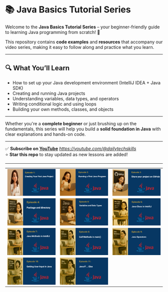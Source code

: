 # 📚 Java Basics Tutorial Series

Welcome to the **Java Basics Tutorial Series** – your beginner-friendly guide to learning Java programming from scratch! 🚀

This repository contains **code examples** and **resources** that accompany our video series, making it easy to follow along and practice what you learn.

---

## 🔍 What You’ll Learn

- How to set up your Java development environment (IntelliJ IDEA + Java SDK)
- Creating and running Java projects
- Understanding variables, data types, and operators
- Writing conditional logic and using loops
- Building your own methods, classes, and objects

---

Whether you're a **complete beginner** or just brushing up on the fundamentals, this series will help you build a **solid foundation in Java** with clear explanations and hands-on code.

---

✅ **Subscribe on [YouTube](#)** *https://youtube.com/@dailytechskills*  
⭐ **Star this repo** to stay updated as new lessons are added!

---

<table width="100%" style="table-layout: fixed; border-collapse: collapse;">
  <tr>
    <td align="center">
      <a href="https://youtu.be/-3eLvkO-N78">
        <img src="https://github.com/NoushinB/java_course/blob/master/src/main/resources/episods%20images/episod1.png?raw=true" width="300" alt="Episode 1"/>
      </a>
    </td>
    <td align="center">
      <a href="https://youtu.be/aTGHSAkkEqI">
        <img src="https://github.com/NoushinB/java_course/blob/master/src/main/resources/episods%20images/episod2.png?raw=true" width="300" alt="Episode 2"/>
      </a>
    </td>
    <td align="center">
      <a href="https://youtu.be/9xTrzoMvb-0">
        <img src="https://github.com/NoushinB/java_course/blob/master/src/main/resources/episods%20images/episod3.png?raw=true" width="300" alt="Episode 3"/>
      </a>
    </td>
  </tr>
  <tr>
    <td align="center">
      <a href="https://youtu.be/wGhdWNwEA-k">
        <img src="https://github.com/NoushinB/java_course/blob/master/src/main/resources/episods%20images/episod4.png?raw=true" width="300" alt="Episode 4"/>
      </a>
    </td>
    <td align="center">
      <a href="https://youtu.be/_ATvT3w3Kwo">
        <img src="https://github.com/NoushinB/java_course/blob/master/src/main/resources/episods%20images/episod5.png?raw=true" width="300" alt="Episode 5"/>
      </a>
    </td>
    <td align="center">
      <a href="https://youtu.be/b3R86O10rjc">
        <img src="https://github.com/NoushinB/java_course/blob/master/src/main/resources/episods%20images/episod6.png?raw=true" width="300" alt="Episode 6"/>
      </a>
    </td>
  </tr>
  <tr>
    <td align="center">
      <a href="https://youtu.be/ussBj4x8mwg">
        <img src="https://github.com/NoushinB/java_course/blob/master/src/main/resources/episods%20images/episod7.png?raw=true" width="300" alt="Episode 7"/>
      </a>
    </td>
    <td align="center">
      <a href="https://youtu.be/rqXWD0mnmaM">
        <img src="https://github.com/NoushinB/java_course/blob/master/src/main/resources/episods%20images/episod8.png?raw=true" width="300" alt="Episode 8"/>
      </a>
    </td>
    <td align="center">
      <a href="https://youtu.be/8_pzT4GClqU">
        <img src="https://github.com/NoushinB/java_course/blob/master/src/main/resources/episods%20images/episod9.png?raw=true" width="300" alt="Episode 9"/>
      </a></td>
  </tr>
   <tr>
    <td align="center">
      <a href="https://youtu.be/O1J_EisAS4w">
        <img src="https://github.com/NoushinB/java_course/blob/master/src/main/resources/episods%20images/episod10.png?raw=true" width="300" alt="Episode 10"/>
      </a>
    </td>
    <td align="center">
      <a href="https://youtu.be/r2PCUGYNdB8">
        <img src="https://github.com/NoushinB/java_course/blob/master/src/main/resources/episods%20images/episod11.png?raw=true" width="300" alt="Episode 11"/>
      </a>
    </td>
    <td >
     </td>
  </tr>
</table>





